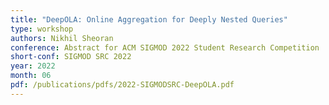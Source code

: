 ```yaml
---
title: "DeepOLA: Online Aggregation for Deeply Nested Queries"
type: workshop
authors: Nikhil Sheoran
conference: Abstract for ACM SIGMOD 2022 Student Research Competition
short-conf: SIGMOD SRC 2022
year: 2022
month: 06
pdf: /publications/pdfs/2022-SIGMODSRC-DeepOLA.pdf
---
```

